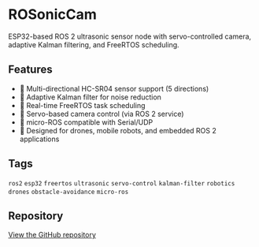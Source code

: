 # ROSonicCam

ESP32-based ROS 2 ultrasonic sensor node with servo-controlled camera, adaptive Kalman filtering, and FreeRTOS scheduling.

## Features

- 🚀 Multi-directional HC-SR04 sensor support (5 directions)
- 🎯 Adaptive Kalman filter for noise reduction
- 🧠 Real-time FreeRTOS task scheduling
- 🎥 Servo-based camera control (via ROS 2 service)
- 🔌 micro-ROS compatible with Serial/UDP
- 🤖 Designed for drones, mobile robots, and embedded ROS 2 applications

## Tags

`ros2` `esp32` `freertos` `ultrasonic` `servo-control` `kalman-filter` `robotics` `drones` `obstacle-avoidance` `micro-ros`

## Repository

[View the GitHub repository](https://github.com/Adem-Aoun/ROSonicCam)
